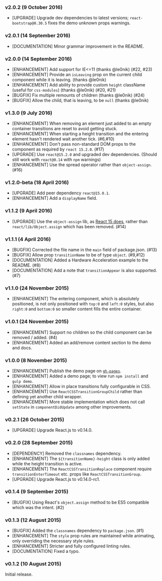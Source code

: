 ### v2.0.2 (9 October 2016)

* [UPGRADE] Upgrade dev dependencies to latest versions; `react-bootstrap@0.30.5` fixes the demo unknown props warnings.

### v2.0.1 (14 September 2016)

* [DOCUMENTATION] Minor grammar improvement in the README.

### v2.0.0 (14 September 2016)

* [ENHANCEMENT] Add support for IE<=11 (thanks @le0nik) (#22, #23)
* [ENHANCEMENT] Provide an `isLeaving` prop on the current child component while it is leaving. (thanks @le0nik)
* [ENHANCEMENT] Add ability to provide custom `height` className (useful for `css-modules`) (thanks @le0nik) (#20, #21)
* [BUGFIX] Fix multiple remounts of children (thanks @le0nik) (#24)
* [BUGFIX] Allow the child, that is leaving, to be `null` (thanks @le0nik)

### v1.3.0 (9 July 2016)

* [ENHANCEMENT] When removing an element just added to an empty container transitions are reset to avoid getting stuck.
* [ENHANCEMENT] When starting a height transition and the entering element hasn't rendered wait another tick. (#6,#10)
* [ENHANCEMENT] Don't pass non-standard DOM props to the component as required by `react 15.2.0`. (#17)
* [UPGRADE] Use `react@15.2.0` and upgraded dev dependencies. (Should still work with `react@0.14` with `npm` warnings)
* [ENHANCEMENT] Use the spread operator rather than `object-assign`. (#16)

### v1.2.0-beta (18 April 2016)

* [UPGRADE] Add peer dependency `react@15.0.1`.
* [ENHANCEMENT] Add a `displayName` field.

### v1.1.2 (9 April 2016)

* [UPGRADE] Use the `object-assign` lib, as [React 15 does](https://github.com/facebook/react/pull/6376), rather
            than `react/lib/Object.assign` which has been removed. (#14)

### v1.1.1 (4 April 2016)

* [BUGFIX] Corrected the file name in the `main` field of package.json. (#13)
* [BUGFIX] Allow prop `transitionName` to be of type `object`. (#9,#12)
* [DOCUMENTATION] Added a Hardware Acceleration example to the README. (#8)
* [DOCUMENTATION] Add a note that `transitionAppear` is also supported. (#7)

### v1.1.0 (24 November 2015)

* [ENHANCEMENT] The entering component, which is absolutely positioned, is not only positioned with `top:0` and `left:0`
                styles, but also `right:0` and `bottom:0` so smaller content fills the entire container.

### v1.0.1 (24 November 2015)

* [ENHANCEMENT] Support no children so the child component can be removed / added. (#4)
* [ENHANCEMENT] Added an add/remove content section to the demo and docs.

### v1.0.0 (8 November 2015)

* [ENHANCEMENT] Publish the demo page on [`gh-pages`](http://marnusw.github.io/react-css-transition-replace/).
* [ENHANCEMENT] Added a demo page; to view run `npm install` and `gulp demo`.
* [ENHANCEMENT] Allow in place transitions fully configurable in CSS.
* [ENHANCEMENT] Use `ReactCSSTransitionGroupChild` rather than defining yet another child wrapper.
* [ENHANCEMENT] More stable implementation which does not call `setState` in `componentDidUpdate` among other improvements.
 
### v0.2.1 (26 October 2015)

* [UPGRADE] Upgrade React.js to v0.14.0.
 
### v0.2.0 (28 September 2015)

* [DEPENDENCY] Removed the `classnames` dependency. 
* [ENHANCEMENT] The `${transitionName}-height` class is only added while the height transition is active.
* [ENHANCEMENT] The `ReactCSSTransitionReplace` component require `transitionEnterTimeout` etc. props like `ReactCSSTransitionGroup`.
* [UPGRADE] Upgrade React.js to v0.14.0-rc1.

### v0.1.4 (9 September 2015)

* [BUGFIX] Using React's `object.assign` method to be ES5 compatible which was the intent. (#2)

### v0.1.3 (12 August 2015)

* [BUGFIX] Added the `classnames` dependency to `package.json`. (#1)
* [ENHANCEMENT] The `style` prop rules are maintained while animating, only overriding the necessary style rules.
* [ENHANCEMENT] Stricter and fully configured linting rules.
* [DOCUMENTATION] Fixed a typo.

### v0.1.2 (10 August 2015)

Initial release.
